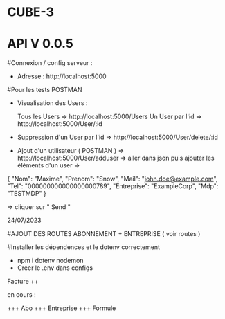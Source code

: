 # CUBE-3
# API V 0.0.5

#Connexion / config serveur :

- Adresse : http://localhost:5000

#Pour les tests POSTMAN
  
- Visualisation des Users :

  Tous les Users => http://localhost:5000/Users
  Un User par l'id => http://localhost:5000/User/:id

- Suppression d'un User par l'id => http://localhost:5000/User/delete/:id
  
- Ajout d'un utilisateur ( POSTMAN ) => http://localhost:5000/User/adduser => aller dans json puis ajouter les éléments d'un user =>

 {
  "Nom": "Maxime",
  "Prenom": "Snow",
  "Mail": "john.doe@example.com",
  "Tel": "000000000000000000789",
  "Entreprise": "ExampleCorp",
  "Mdp": "TESTMDP"
}

=> cliquer sur " Send "

24/07/2023 

#AJOUT DES ROUTES ABONNEMENT + ENTREPRISE ( voir routes )


#Installer les dépendences et le dotenv correctement
- npm i dotenv nodemon 
- Creer le .env dans configs

Facture ++

en cours : 

+++ Abo
+++ Entreprise
+++ Formule